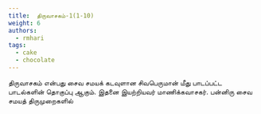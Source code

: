 ```yaml
---
title: 	திருவாசகம்-1(1-10)
weight: 6
authors:
  - rmhari
tags:
  - cake
  - chocolate
---
```


திருவாசகம் என்பது சைவ சமயக் கடவுளான சிவபெருமான் மீது பாடப்பட்ட பாடல்களின் தொகுப்பு ஆகும். இதனை இயற்றியவர் மாணிக்கவாசகர். பன்னிரு சைவ சமயத் திருமுறைகளில்